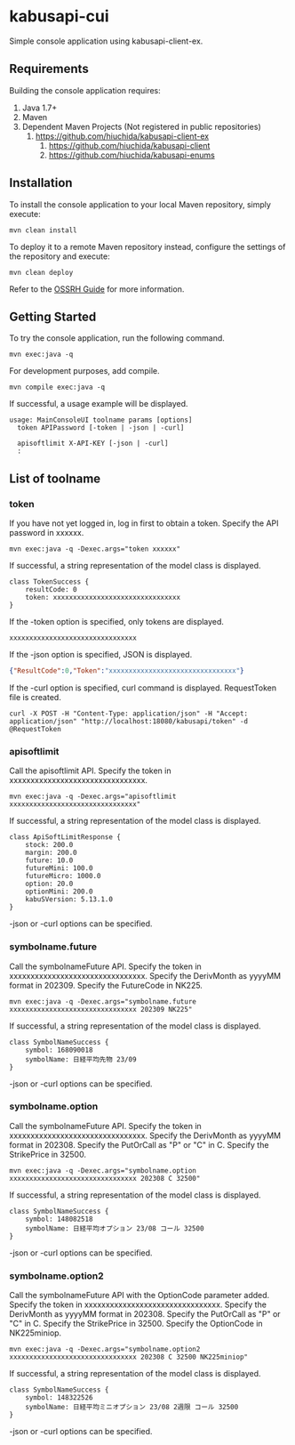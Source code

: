 # kabusapi-cui
Simple console application using kabusapi-client-ex.

## Requirements

Building the console application requires:
1. Java 1.7+
2. Maven
3. Dependent Maven Projects (Not registered in public repositories)
    1. https://github.com/hiuchida/kabusapi-client-ex
        1. https://github.com/hiuchida/kabusapi-client
        2. https://github.com/hiuchida/kabusapi-enums

## Installation

To install the console application to your local Maven repository, simply execute:

```shell
mvn clean install
```

To deploy it to a remote Maven repository instead, configure the settings of the repository and execute:

```shell
mvn clean deploy
```

Refer to the [OSSRH Guide](http://central.sonatype.org/pages/ossrh-guide.html) for more information.

## Getting Started

To try the console application, run the following command.

```shell
mvn exec:java -q
```

For development purposes, add compile.

```shell
mvn compile exec:java -q
```

If successful, a usage example will be displayed.

```
usage: MainConsoleUI toolname params [options]
  token APIPassword [-token | -json | -curl]

  apisoftlimit X-API-KEY [-json | -curl]
  :
```

## List of toolname

### token

If you have not yet logged in, log in first to obtain a token.
Specify the API password in xxxxxx.

```shell
mvn exec:java -q -Dexec.args="token xxxxxx"
```

If successful, a string representation of the model class is displayed.

```
class TokenSuccess {
    resultCode: 0
    token: xxxxxxxxxxxxxxxxxxxxxxxxxxxxxxxx
}
```

If the -token option is specified, only tokens are displayed.

```
xxxxxxxxxxxxxxxxxxxxxxxxxxxxxxxx
```

If the -json option is specified, JSON is displayed.

```json
{"ResultCode":0,"Token":"xxxxxxxxxxxxxxxxxxxxxxxxxxxxxxxx"}
```

If the -curl option is specified, curl command is displayed.
RequestToken file is created.

```
curl -X POST -H "Content-Type: application/json" -H "Accept: application/json" "http://localhost:18080/kabusapi/token" -d @RequestToken
```

### apisoftlimit

Call the apisoftlimit API.
Specify the token in xxxxxxxxxxxxxxxxxxxxxxxxxxxxxxxx.

```shell
mvn exec:java -q -Dexec.args="apisoftlimit xxxxxxxxxxxxxxxxxxxxxxxxxxxxxxxx"
```

If successful, a string representation of the model class is displayed.

```
class ApiSoftLimitResponse {
    stock: 200.0
    margin: 200.0
    future: 10.0
    futureMini: 100.0
    futureMicro: 1000.0
    option: 20.0
    optionMini: 200.0
    kabuSVersion: 5.13.1.0
}
```

-json or -curl options can be specified.

### symbolname.future

Call the symbolnameFuture API.
Specify the token in xxxxxxxxxxxxxxxxxxxxxxxxxxxxxxxx.
Specify the DerivMonth as yyyyMM format in 202309.
Specify the FutureCode in NK225.

```shell
mvn exec:java -q -Dexec.args="symbolname.future xxxxxxxxxxxxxxxxxxxxxxxxxxxxxxxx 202309 NK225"
```

If successful, a string representation of the model class is displayed.

```
class SymbolNameSuccess {
    symbol: 168090018
    symbolName: 日経平均先物 23/09
}                              
```

-json or -curl options can be specified.

### symbolname.option

Call the symbolnameFuture API.
Specify the token in xxxxxxxxxxxxxxxxxxxxxxxxxxxxxxxx.
Specify the DerivMonth as yyyyMM format in 202308.
Specify the PutOrCall as "P" or "C" in C.
Specify the StrikePrice in 32500.

```shell
mvn exec:java -q -Dexec.args="symbolname.option xxxxxxxxxxxxxxxxxxxxxxxxxxxxxxxx 202308 C 32500"
```

If successful, a string representation of the model class is displayed.

```
class SymbolNameSuccess {
    symbol: 148082518
    symbolName: 日経平均オプション 23/08 コール 32500
}
```

-json or -curl options can be specified.

### symbolname.option2

Call the symbolnameFuture API with the OptionCode parameter added.
Specify the token in xxxxxxxxxxxxxxxxxxxxxxxxxxxxxxxx.
Specify the DerivMonth as yyyyMM format in 202308.
Specify the PutOrCall as "P" or "C" in C.
Specify the StrikePrice in 32500.
Specify the OptionCode in NK225miniop.

```shell
mvn exec:java -q -Dexec.args="symbolname.option2 xxxxxxxxxxxxxxxxxxxxxxxxxxxxxxxx 202308 C 32500 NK225miniop"
```

If successful, a string representation of the model class is displayed.

```
class SymbolNameSuccess {
    symbol: 148322526
    symbolName: 日経平均ミニオプション 23/08 2週限 コール 32500
}
```

-json or -curl options can be specified.

